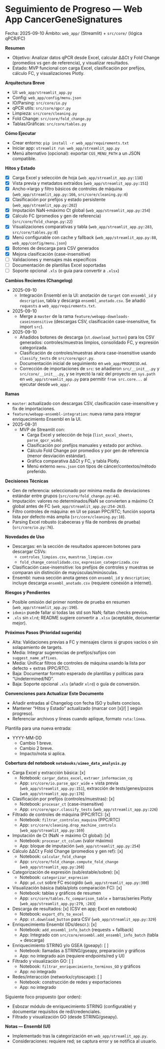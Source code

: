 # Seguimiento de Progreso — Web App CancerGeneSignatures

Fecha: 2025-09-10
Ámbito: `web_app/` (Streamlit) + `src/core/` (lógica qPCR/FC)

**Resumen**
- Objetivo: Analizar datos qPCR desde Excel, calcular ΔΔCt y Fold Change (promedios vs gen de referencia), y visualizar resultados.
- Estado: MVP funcional con carga Excel, clasificación por prefijos, cálculo FC, y visualizaciones Plotly.

**Arquitectura Breve**
- UI: `web_app/streamlit_app.py`
- Config: `web_app/config/menu.json`
- IO/Parsing: `src/core/io.py`
- qPCR utils: `src/core/qpcr.py`
- Limpieza: `src/core/cleaning.py`
- Fold Change: `src/core/fold_change.py`
- Tablas/Gráficas: `src/core/tables.py`

**Cómo Ejecutar**
- Crear entorno: `pip install -r web_app/requirements.txt`
- Iniciar app: `streamlit run web_app/streamlit_app.py`
- Menú alternativo (opcional): exportar `CGS_MENU_PATH` a un JSON compatible.

**Hitos y Estado**
- [x] Carga Excel y selección de hoja (`web_app/streamlit_app.py:118`)
- [x] Vista previa y metadatos extraídos (`web_app/streamlit_app.py:151`)
- [x] Ancho→largo y filtro básicos de controles de máquina (`web_app/streamlit_app.py:166`, `src/core/cleaning.py:6`)
- [x] Clasificación por prefijos y estado persistente (`web_app/streamlit_app.py:202`)
- [x] Imputación NaN→máximo Ct global (`web_app/streamlit_app.py:254`)
- [x] Cálculo FC (promedios y gen de referencia) (`src/core/fold_change.py:22`)
- [x] Visualizaciones comparativas y tabla (`web_app/streamlit_app.py:283`, `src/core/tables.py:8`)
- [x] Menú configurable con cache y fallback (`web_app/streamlit_app.py:88`, `web_app/config/menu.json`)
- [x] Botones de descarga para CSV generados
- [x] Mejora clasificación (case-insensitive)
- [ ] Validaciones y mensajes más específicos
- [ ] Documentación de plantillas Excel soportadas
- [ ] Soporte opcional `.xls` (o guía para convertir a `.xlsx`)

**Cambios Recientes (Changelog)**
- 2025-09-10
  - Integración Ensembl en la UI: anotación de `target` con `ensembl_id` y `description`, tabla y descarga `ensembl_anotado.csv`. Se añadió `requests` a `web_app/requirements.txt`.
- 2025-09-10
  - Merge a `master` de la rama `feature/webapp-downloads-caseinsensitive` (descargas CSV, clasificación case-insensitive, fix import `src`).
- 2025-09-10
  - Añadidos botones de descarga (`st.download_button`) para los CSV generados: controles/muestras limpios, consolidado FC, y expresión categorizada.
  - Clasificación de controles/muestras ahora case-insensitive usando `classify_tests` de `src/core/qpcr.py`.
  - Documentación inicial de seguimiento en `web_app/PROGRESO.md`.
  - Corrección de importaciones de `src`: se añadieron `src/__init__.py` y `src/core/__init__.py`, y se inyectó la raíz del proyecto en `sys.path` en `web_app/streamlit_app.py` para permitir `from src.core...` al ejecutar desde `web_app/`.

**Ramas**
- `master`: actualizado con descargas CSV, clasificación case-insensitive y fix de importaciones.
- `feature/webapp-ensembl-integration`: nueva rama para integrar enriquecimiento Ensembl en la UI.
- 2025-08-31
  - MVP de Streamlit con:
    - Carga Excel y selección de hoja (`list_excel_sheets`, `parse_qpcr_wide`).
    - Clasificación por prefijos manuales y estado por archivo.
    - Cálculo Fold Change por promedios y por gen de referencia (menor desviación estándar).
    - Gráfica comparativa ΔΔCt y FC, y tabla Plotly.
    - Menú externo `menu.json` con tipos de cáncer/contextos/método preferido.

**Decisiones Técnicas**
- Gen de referencia: seleccionado por mínima media de desviaciones estándar entre grupos (`src/core/fold_change.py:44`).
- Imputación: valores no determinados/NaN se convierten a máximo Ct global antes de FC (`web_app/streamlit_app.py:254-263`).
- Filtro controles de máquina: en UI se pasan PPC/RTC; función soporta lista por defecto más amplia (`src/core/cleaning.py:18`).
- Parsing Excel robusto (cabeceras y fila de nombres de prueba) (`src/core/io.py:76`).

**Novedades de Uso**
- Descargas: en la sección de resultados aparecen botones para descargar CSVs:
  - `controles_limpios.csv`, `muestras_limpias.csv`
  - `fold_change_consolidado.csv`, `expresion_categorizada.csv`
- Clasificación case-insensitive: los prefijos de controles y muestras se comparan sin distinción de mayúsculas/minúsculas.
- Ensembl: nueva sección anota genes con `ensembl_id` y `description`; incluye descarga `ensembl_anotado.csv` (requiere conexión a internet).

**Riesgos y Pendientes**
- Posible omisión del primer nombre de prueba en resumen (`web_app/streamlit_app.py:190`).
- `idxmin` puede fallar si todas las std son NaN; faltan checks previos.
- `.xls` sin `xlrd`; README sugiere convertir a `.xlsx` (aceptable, documentar mejor).

**Próximos Pasos (Prioridad sugerida)**
- Alta: Validaciones previas a FC y mensajes claros si grupos vacíos o sin solapamiento de targets.
- Media: Integrar sugerencias de prefijos/sufijos con `suggest_name_affixes`.
- Media: Unificar filtros de controles de máquina usando la lista por defecto + extras (PPC/RTC).
- Baja: Documentar formato esperado de plantillas y políticas para “Undetermined/ND”.
- Baja: Soporte opcional `.xls` (añadir `xlrd`) o guía de conversión.

**Convenciones para Actualizar Este Documento**
- Añadir entradas al Changelog con fecha ISO y bullets concisos.
- Mantener “Hitos y Estado” actualizado (marcar con [x]/[ ] según progreso).
- Referenciar archivos y líneas cuando aplique, formato `ruta:línea`.

Plantilla para una nueva entrada:
- YYYY-MM-DD
  - Cambio 1 breve.
  - Cambio 2 breve.
  - Impacto/nota si aplica.

**Cobertura del notebook `notebooks/uimeo_data_analysis.py`**
- Carga Excel y extracción básica: [x]
  - Notebook: `cargar_datos_excel`, `extraer_informacion_cg`
  - App: `src/core/io.parse_qpcr_wide` + vista previa (`web_app/streamlit_app.py:151`), extracción de tests/genes/pozos (`web_app/streamlit_app.py:176`)
- Clasificación por prefijos (controles/muestras): [x]
  - Notebook: `procesar_ct` (case-insensitive)
  - App: `src/core/qpcr.classify_tests` (`web_app/streamlit_app.py:226`)
- Filtrado de controles de máquina (PPC/RTC): [x]
  - Notebook: `filtrar_controles_maquina` (PPC/RTC)
  - App: `src/core/cleaning.drop_machine_controls` (`web_app/streamlit_app.py:169`)
- Imputación de Ct (NaN → máximo Ct global): [x]
  - Notebook: `procesar_ct_column` (valor máximo)
  - App: bloque de imputación (`web_app/streamlit_app.py:254`)
- Cálculo ΔΔCt y Fold Change (promedios y gen ref): [x]
  - Notebook: `calcular_fold_change`
  - App: `src/core/fold_change.compute_fold_change` (`web_app/streamlit_app.py:268`)
- Categorización de expresión (sub/estable/sobre): [x]
  - Notebook: `categorizar_expresion`
  - App: `pd.cut` sobre FC escogido (`web_app/streamlit_app.py:300`)
- Visualización básica (tabla/plots comparación FC): [x]
  - Notebook: tablas y gráficos de resumen
  - App: `src/core/tables.fc_comparison_table` + barras/series Plotly (`web_app/streamlit_app.py:279`, `:283`)
- Descarga de resultados: [x] (CSV en app; Excel en notebook)
  - Notebook: `export_dfs_to_excel`
  - App: `st.download_button` para CSV (`web_app/streamlit_app.py:329`)
- Enriquecimiento Ensembl (IDs/descr.): [x]
  - Notebook: `add_ensembl_info_batch` (requests + fallback)
  - App: Integrado con `src/core/ensembl.add_ensembl_info_batch` (tabla + descarga)
- Enriquecimiento STRING y/o GSEA (gseapy): [ ]
  - Notebook: llamadas a STRING/gseapy, preparación y gráficos
  - App: no integrado aún (requiere endpoints/red y UI)
- Filtrado y visualización GO: [ ]
  - Notebook: `filtrar_enriquecimiento_terminos_GO` y gráficos
  - App: no integrado
- Redes/interacción (networkx/cytoscape): [ ]
  - Notebook: construcción de redes y exportaciones
  - App: no integrado

Siguiente foco propuesto (por orden):
- Esbozar módulo de enriquecimiento STRING (configurable) y documentar requisitos de red/credenciales.
- Filtrado y visualización GO (desde STRING/gseapy).

**Notas — Ensembl (UI)**
- Implementado tras la categorización en `web_app/streamlit_app.py`.
- Consideraciones: requiere red; se captura error y se notifica al usuario.
